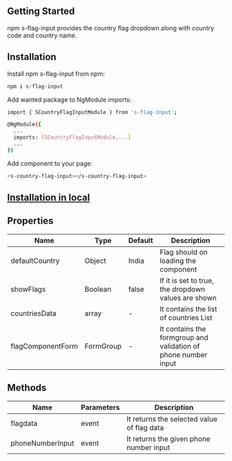 
## Getting Started
npm s-flag-input provides the country flag dropdown along with country code and country name.

## Installation
Install npm s-flag-input from npm:

```bash
npm i s-flag-input
```

Add wanted package to NgModule imports:

```bash
import { SCountryFlagInputModule } from 's-flag-input';
```

```bash
@NgModule({
  ...
  imports: [SCountryFlagInputModule,...]
  ...
})
```

Add component to your page:

```bash
<s-country-flag-input></s-country-flag-input> 
```

## [Installation in local](https://github.com/anushri-sfw/country-flag-input/wiki/Package-Installation---Local)

## Properties

| Name          | Type          | Default | Description  |
| ------------- | ------------- | ------------- | ------------- |
| defaultCountry     | Object       | India | Flag should on loading the component |
| showFlags | Boolean | false | If it is set to true, the dropdown values are shown |
| countriesData | array | - | It contains the list of countries List |
| flagComponentForm | FormGroup | - | It contains the formgroup and validation of phone number input |


## Methods

| Name          | Parameters | Description  |
| ------------- | -----------| ------------ |
| flagdata |   event         | It returns the selected value of flag data |
| phoneNumberInput |   event         | It returns the given phone number input |

